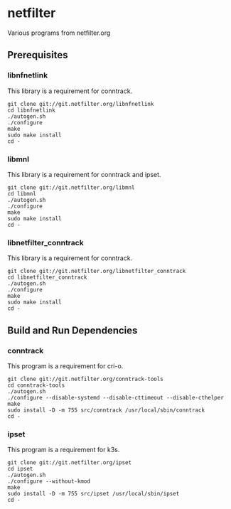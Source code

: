 # netfilter

Various programs from netfilter.org

## Prerequisites

### libnfnetlink

This library is a requirement for conntrack.

``` shell
git clone git://git.netfilter.org/libnfnetlink
cd libnfnetlink
./autogen.sh
./configure
make
sudo make install
cd -
```

### libmnl

This library is a requirement for conntrack and ipset.

``` shell
git clone git://git.netfilter.org/libmnl
cd libmnl
./autogen.sh
./configure
make
sudo make install
cd -
```

### libnetfilter_conntrack

This library is a requirement for conntrack.

``` shell
git clone git://git.netfilter.org/libnetfilter_conntrack
cd libnetfilter_conntrack
./autogen.sh
./configure
make
sudo make install
cd -
```

## Build and Run Dependencies

### conntrack

This program is a requirement for cri-o.

``` shell
git clone git://git.netfilter.org/conntrack-tools
cd conntrack-tools
./autogen.sh
./configure --disable-systemd --disable-cttimeout --disable-cthelper
make
sudo install -D -m 755 src/conntrack /usr/local/sbin/conntrack
cd -
```

### ipset

This program is a requirement for k3s.

``` shell
git clone git://git.netfilter.org/ipset
cd ipset
./autogen.sh
./configure --without-kmod
make
sudo install -D -m 755 src/ipset /usr/local/sbin/ipset
cd -
```
